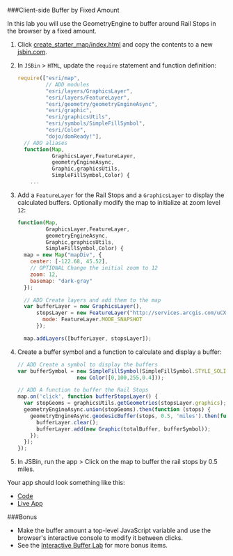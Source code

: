 ###Client-side Buffer by Fixed Amount

In this lab you will use the GeometryEngine to buffer around Rail Stops in the browser by a fixed amount.

1. Click [create_starter_map/index.html](../create_starter_map/index.html) and copy the contents to a new [jsbin.com](http://jsbin.com).

2. In `JSBin` > `HTML`, update the `require` statement and function definition:

    ```javascript
    require(["esri/map",
             // ADD modules
             "esri/layers/GraphicsLayer",
             "esri/layers/FeatureLayer",
             "esri/geometry/geometryEngineAsync",
             "esri/graphic",
             "esri/graphicsUtils",
             "esri/symbols/SimpleFillSymbol",
             "esri/Color",
             "dojo/domReady!"],
      // ADD aliases
      function(Map,
               GraphicsLayer,FeatureLayer,
               geometryEngineAsync,
               Graphic,graphicsUtils,
               SimpleFillSymbol,Color) {
        ...
    ```

3. Add a `FeatureLayer` for the Rail Stops and a `GraphicsLayer` to display the calculated buffers. Optionally modify the map to initialize at zoom level `12`:

    ```javascript
    function(Map,
             GraphicsLayer,FeatureLayer,
             geometryEngineAsync,
             Graphic,graphicsUtils,
             SimpleFillSymbol,Color) {
      map = new Map("mapDiv", {
        center: [-122.68, 45.52],
        // OPTIONAL Change the initial zoom to 12
        zoom: 12,
        basemap: "dark-gray"
      });

      // ADD Create layers and add them to the map
      var bufferLayer = new GraphicsLayer(),
          stopsLayer = new FeatureLayer("http://services.arcgis.com/uCXeTVveQzP4IIcx/arcgis/rest/services/PDX_Rail_Stops_Styled/FeatureServer/0", {
            mode: FeatureLayer.MODE_SNAPSHOT
          });

      map.addLayers([bufferLayer, stopsLayer]);
    ```

4. Create a buffer symbol and a function to calculate and display a buffer:

    ```javascript
    // ADD Create a symbol to display the buffers
    var bufferSymbol = new SimpleFillSymbol(SimpleFillSymbol.STYLE_SOLID, undefined,
                       new Color([0,100,255,0.4]));

    // ADD A function to buffer the Rail Stops
    map.on('click', function bufferStopsLayer() {
      var stopGeoms = graphicsUtils.getGeometries(stopsLayer.graphics);
      geometryEngineAsync.union(stopGeoms).then(function (stops) {
        geometryEngineAsync.geodesicBuffer(stops, 0.5, 'miles').then(function (totalBuffer) {
          bufferLayer.clear();
          bufferLayer.add(new Graphic(totalBuffer, bufferSymbol));
        });
      });
    });
    ```

5. In JSBin, run the app > Click on the map to buffer the rail stops by 0.5 miles.

Your app should look something like this:
* [Code](index.html)
* [Live App](http://esri.github.io/geodev-hackerlabs/develop/jsapi3/fixed_buffer_with_geometry_engine/index.html)

###Bonus
* Make the buffer amount a top-level JavaScript variable and use the browser's interactive console to modify it between clicks.
* See the [Interactive Buffer Lab](../buffer_with_geometry_engine/lab.md) for more bonus items.
